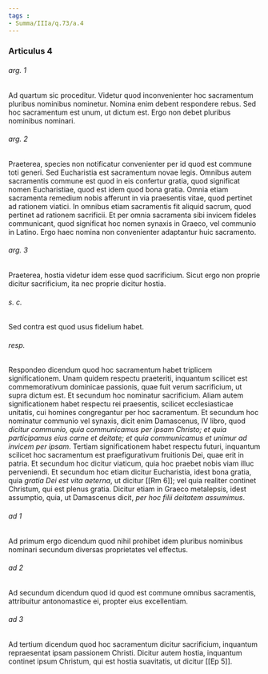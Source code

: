 ```yaml
---
tags : 
- Summa/IIIa/q.73/a.4
---
```


### Articulus 4

###### arg. 1
Ad quartum sic proceditur. Videtur quod inconvenienter hoc sacramentum pluribus nominibus nominetur. Nomina enim debent respondere rebus. Sed hoc sacramentum est unum, ut dictum est. Ergo non debet pluribus nominibus nominari.

###### arg. 2
Praeterea, species non notificatur convenienter per id quod est commune toti generi. Sed Eucharistia est sacramentum novae legis. Omnibus autem sacramentis commune est quod in eis confertur gratia, quod significat nomen Eucharistiae, quod est idem quod bona gratia. Omnia etiam sacramenta remedium nobis afferunt in via praesentis vitae, quod pertinet ad rationem viatici. In omnibus etiam sacramentis fit aliquid sacrum, quod pertinet ad rationem sacrificii. Et per omnia sacramenta sibi invicem fideles communicant, quod significat hoc nomen synaxis in Graeco, vel communio in Latino. Ergo haec nomina non convenienter adaptantur huic sacramento.

###### arg. 3
Praeterea, hostia videtur idem esse quod sacrificium. Sicut ergo non proprie dicitur sacrificium, ita nec proprie dicitur hostia.

###### s. c.
Sed contra est quod usus fidelium habet.

###### resp.
Respondeo dicendum quod hoc sacramentum habet triplicem significationem. Unam quidem respectu praeteriti, inquantum scilicet est commemorativum dominicae passionis, quae fuit verum sacrificium, ut supra dictum est. Et secundum hoc nominatur sacrificium. Aliam autem significationem habet respectu rei praesentis, scilicet ecclesiasticae unitatis, cui homines congregantur per hoc sacramentum. Et secundum hoc nominatur communio vel synaxis, dicit enim Damascenus, IV libro, quod *dicitur communio, quia communicamus per ipsam Christo; et quia participamus eius carne et deitate; et quia communicamus et unimur ad invicem per ipsam*. Tertiam significationem habet respectu futuri, inquantum scilicet hoc sacramentum est praefigurativum fruitionis Dei, quae erit in patria. Et secundum hoc dicitur viaticum, quia hoc praebet nobis viam illuc perveniendi. Et secundum hoc etiam dicitur Eucharistia, idest bona gratia, quia *gratia Dei est vita aeterna*, ut dicitur [[Rm 6]]; vel quia realiter continet Christum, qui est plenus gratia. Dicitur etiam in Graeco metalepsis, idest assumptio, quia, ut Damascenus dicit, *per hoc filii deitatem assumimus*.

###### ad 1
Ad primum ergo dicendum quod nihil prohibet idem pluribus nominibus nominari secundum diversas proprietates vel effectus.

###### ad 2
Ad secundum dicendum quod id quod est commune omnibus sacramentis, attribuitur antonomastice ei, propter eius excellentiam.

###### ad 3
Ad tertium dicendum quod hoc sacramentum dicitur sacrificium, inquantum repraesentat ipsam passionem Christi. Dicitur autem hostia, inquantum continet ipsum Christum, qui est hostia suavitatis, ut dicitur [[Ep 5]].

